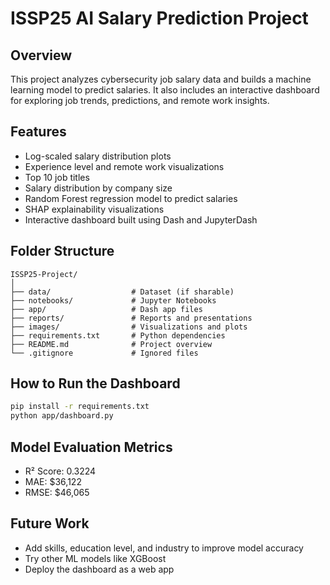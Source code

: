 # ISSP25 AI Salary Prediction Project

## Overview
This project analyzes cybersecurity job salary data and builds a machine learning model to predict salaries. It also includes an interactive dashboard for exploring job trends, predictions, and remote work insights.

## Features
- Log-scaled salary distribution plots
- Experience level and remote work visualizations
- Top 10 job titles
- Salary distribution by company size
- Random Forest regression model to predict salaries
- SHAP explainability visualizations
- Interactive dashboard built using Dash and JupyterDash

## Folder Structure
```
ISSP25-Project/
│
├── data/                  # Dataset (if sharable)
├── notebooks/             # Jupyter Notebooks
├── app/                   # Dash app files
├── reports/               # Reports and presentations
├── images/                # Visualizations and plots
├── requirements.txt       # Python dependencies
├── README.md              # Project overview
└── .gitignore             # Ignored files
```

## How to Run the Dashboard
```bash
pip install -r requirements.txt
python app/dashboard.py
```

## Model Evaluation Metrics
- R² Score: 0.3224
- MAE: $36,122
- RMSE: $46,065

## Future Work
- Add skills, education level, and industry to improve model accuracy
- Try other ML models like XGBoost
- Deploy the dashboard as a web app
